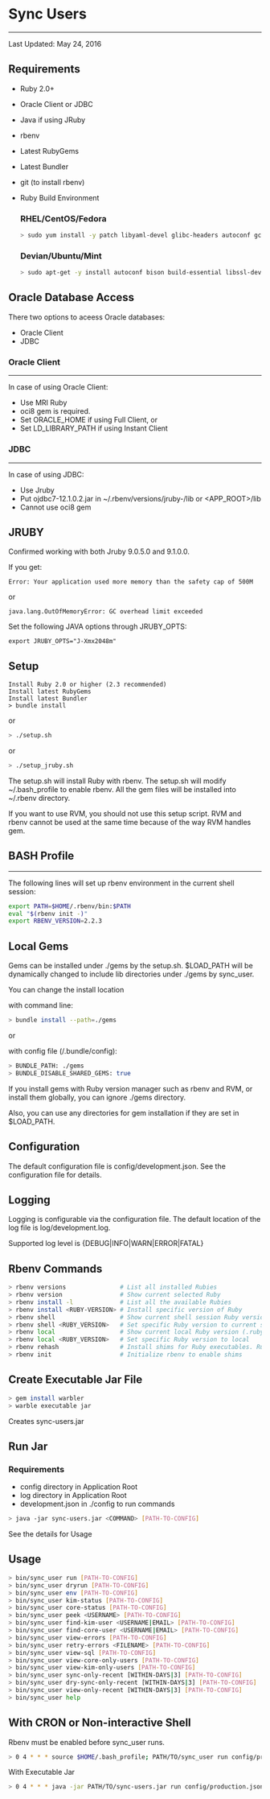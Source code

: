 
# Sync Users
---

Last Updated: May 24, 2016

## Requirements

- Ruby 2.0+
- Oracle Client or JDBC
- Java if using JRuby
- rbenv
- Latest RubyGems
- Latest Bundler
- git (to install rbenv)
- Ruby Build Environment

  ### RHEL/CentOS/Fedora

  ```bash
  > sudo yum install -y patch libyaml-devel glibc-headers autoconf gcc-c++ glibc-devel readline-devel zlib-devel libffi-devel openssl-devel automake libtool bison sqlite-devel
  ```

  ### Devian/Ubuntu/Mint

  ```bash
  > sudo apt-get -y install autoconf bison build-essential libssl-dev libyaml-dev libreadline6-dev zlib1g-dev libncurses5-dev libffi-dev libgdbm3 libgdbm-dev
  ```

## Oracle Database Access

There two options to aceess Oracle databases:

- Oracle Client
- JDBC

### Oracle Client
---

In case of using Oracle Client:

- Use MRI Ruby
- oci8 gem is required.
- Set ORACLE_HOME if using Full Client, or
- Set LD_LIBRARY_PATH if using Instant Client

### JDBC
---

In case of using JDBC:

- Use Jruby
- Put ojdbc7-12.1.0.2.jar in ~/.rbenv/versions/jruby-<VERSION>/lib or <APP_ROOT>/lib
- Cannot use oci8 gem

## JRUBY

Confirmed working with both Jruby 9.0.5.0 and 9.1.0.0.

If you get:

  ```
  Error: Your application used more memory than the safety cap of 500M
  ```

  or

  ```
  java.lang.OutOfMemoryError: GC overhead limit exceeded
  ```


Set the following JAVA options through JRUBY_OPTS:

```
export JRUBY_OPTS="J-Xmx2048m"
```

## Setup

```
Install Ruby 2.0 or higher (2.3 recommended)
Install latest RubyGems
Install latest Bundler
> bundle install
```

or

```bash
> ./setup.sh
```

or

```bash
> ./setup_jruby.sh
```

The setup.sh will install Ruby with rbenv.
The setup.sh will modify ~/.bash_profile to enable rbenv.
All the gem files will be installed into ~/.rbenv directory.

If you want to use RVM, you should not use this setup script.
RVM and rbenv cannot be used at the same time because of the way RVM handles gem.

## BASH Profile
---

The following lines will set up rbenv environment in the current shell session:

```bash
export PATH=$HOME/.rbenv/bin:$PATH
eval "$(rbenv init -)"
export RBENV_VERSION=2.2.3
```

## Local Gems

Gems can be installed under ./gems by the setup.sh.
$LOAD_PATH will be dynamically changed to include lib directories under ./gems by sync_user.

You can change the install location

with command line:

```bash
> bundle install --path=./gems
```

or

with config file (<APP-ROOT>/.bundle/config):

```bash
> BUNDLE_PATH: ./gems
> BUNDLE_DISABLE_SHARED_GEMS: true
```

If you install gems with Ruby version manager such as rbenv and RVM, or install them globally,
you can ignore ./gems directory.

Also, you can use any directories for gem installation if they are set in $LOAD_PATH.

## Configuration

The default configuration file is config/development.json.
See the configuration file for details.

## Logging

Logging is configurable via the configuration file.
The default location of the log file is log/development.log.

Supported log level is {DEBUG|INFO|WARN|ERROR|FATAL}

## Rbenv Commands

```bash
> rbenv versions               # List all installed Rubies
> rbenv version                # Show current selected Ruby
> rbenv install -l             # List all the available Rubies
> rbenv install <RUBY-VERSION> # Install specific version of Ruby
> rbenv shell                  # Show current shell session Ruby version (RBENV_VERSION)
> rbenv shell <RUBY_VERSION>   # Set specific Ruby version to current shell session
> rbenv local                  # Show current local Ruby version (.ruby-version of current working directory)
> rbenv local <RUBY_VERSION>   # Set specific Ruby version to local
> rbenv rehash                 # Install shims for Ruby executables. Run this command after intalling Ruby.
> rbenv init                   # Initialize rbenv to enable shims
```

## Create Executable Jar File

```bash
> gem install warbler
> warble executable jar
```

Creates sync-users.jar

## Run Jar

### Requirements

- config directory in Application Root
- log directory in Application Root
- development.json in ./config to run commands

```bash
> java -jar sync-users.jar <COMMAND> [PATH-TO-CONFIG]
```

See the details for Usage

## Usage

```bash
> bin/sync_user run [PATH-TO-CONFIG]
> bin/sync_user dryrun [PATH-TO-CONFIG]
> bin/sync_user env [PATH-TO-CONFIG]
> bin/sync_user kim-status [PATH-TO-CONFIG]
> bin/sync_user core-status [PATH-TO-CONFIG]
> bin/sync_user peek <USERNAME> [PATH-TO-CONFIG]
> bin/sync_user find-kim-user <USERNAME|EMAIL> [PATH-TO-CONFIG]
> bin/sync_user find-core-user <USERNAME|EMAIL> [PATH-TO-CONFIG]
> bin/sync_user view-errors [PATH-TO-CONFIG]
> bin/sync_user retry-errors <FILENAME> [PATH-TO-CONFIG]
> bin/sync_user view-sql [PATH-TO-CONFIG]
> bin/sync_user view-core-only-users [PATH-TO-CONFIG]
> bin/sync_user view-kim-only-users [PATH-TO-CONFIG]
> bin/sync_user sync-only-recent [WITHIN-DAYS|3] [PATH-TO-CONFIG]
> bin/sync_user dry-sync-only-recent [WITHIN-DAYS|3] [PATH-TO-CONFIG]
> bin/sync_user view-only-recent [WITHIN-DAYS|3] [PATH-TO-CONFIG]
> bin/sync_user help
```

## With CRON or Non-interactive Shell

Rbenv must be enabled before sync_user runs.

```bash
> 0 4 * * * source $HOME/.bash_profile; PATH/TO/sync_user run config/production.json
```

With Executable Jar

```bash
> 0 4 * * * java -jar PATH/TO/sync-users.jar run config/production.json
```

